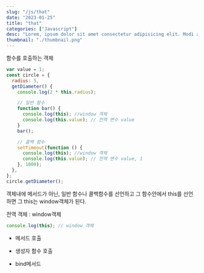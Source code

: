 ```yaml
---
slug: "/js/that"
date: "2023-01-25"
title: "that"
categories: ["Javascript"]
desc: "Lorem, ipsum dolor sit amet consectetur adipisicing elit. Modi aperiam soluta suscipit fuga et."
thumbnail: "./thumbnail.png"
---
```


함수를 호출하는 객체

```jsx
var value = 1;
const circle = {
  radius: 5,
  getDiameter() {
    console.log(2 * this.radius);

    // 일반 함수
    function bar() {
      console.log(this); //window 객체
      console.log(this.value); // 전역 변수 value
    }
    bar();

    // 콜백 함수
    setTimeout(function () {
      console.log(this); //window 객체
      console.log(this.value); // 전역 변수 value, 1
    }, 1000);
  },
};
circle.getDiameter();
```

객체내에 메서드가 아닌, 일반 함수나 콜백함수를 선언하고 그 함수안에서 this를 선언하면 그 this는 window객체가 된다.

전역 객체 : window객체

```jsx
console.log(this); // window 객체
```

- 메서드 호출

- 생성자 함수 호출

- bind메서드
